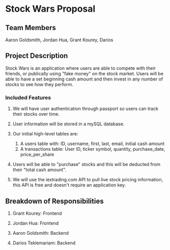 # Stock Wars Proposal

## Team Members

Aaron Goldsmith, Jordan Hua, Grant Kourey, Darios 

## Project Description

Stock Wars is an application where users are able to compete with their friends, or publically using "fake money" on the stock market. Users will be able to have a set beginning cash amount and then invest in any number of stocks to see how they perform.

### Included Features

1) We will have user authentication through passport so users can track their stocks over time.

2) User information will be stored in a mySQL database. 

3) Our initial high-level tables are: 
    1. A users table with: ID, username, first, last, email, initial cash amount
    2) A transactions table: User ID, ticker symbol, quantity, purchase_date, price_per_share

4) Users will be able to "purchase" stocks and this will be deducted from their "total cash amount".

5) We will use the iextrading.com API to pull live stock pricing information, this API is free and doesn't require an application key.

## Breakdown of Responsibilities

1) Grant Kourey: Frontend


2) Jordan Hua: Frontend

3) Aaron Goldsmith: Backend

4) Darios Teklemariam: Backend







